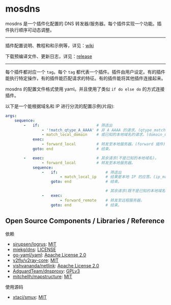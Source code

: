 # mosdns

mosdns 是一个插件化配置的 DNS 转发器/服务器。每个插件实现一个功能。插件执行顺序可动态调整。

---

插件配置说明、教程和和示例等，详见：[wiki](https://github.com/IrineSistiana/mosdns/wiki)

下载预编译文件、更新日志，详见：[release](https://github.com/IrineSistiana/mosdns/releases)

---

每个插件都对应一个 `tag`。每个 `tag` 都代表一个插件。插件由用户设定。有的插件能执行特定操作，有的插件能匹配请求的特征。有的插件能将其他插件连接起来。

mosdns 的配置文件格式使用 yaml。并且使用了类似 `if do else do` 的方式连接插件。

以下是一个能根据域名和 IP 进行分流的配置示例(片段):

```yaml
args:
    sequence:
        -   if:                         # 筛选出
                - '!match_qtype_A_AAAA' # 非 A AAAA 的请求。(qtype_matcher 插件)
                - match_local_domain    # 或已知的本地域名的请求。(domain_matcher 插件)
            exec:
                - forward_local         # 转发至本地服务器。(forward 插件)
            goto: end                   # 结束。

        -   exec:                       # 其余请求(不是已知的本地域名)。
                - forward_local         # 转发至本地服务器。
            sequence:
                -   if:                     # 筛选出
                        - match_local_ip    # 结果是本地 IP 的应答。(ip_matcher 插件)
                    goto: end               # 结束。

                                            # 其余请求(既不是已知的本地域名，应答也不含本地 IP)。
                -   exec:
                        - forward_remote    # 转发至远程服务器。
                    goto: end               # 结束。
```

## Open Source Components / Libraries / Reference

依赖

* [sirupsen/logrus](https://github.com/sirupsen/logrus): [MIT](https://github.com/sirupsen/logrus/blob/master/LICENSE)
* [miekg/dns](https://github.com/miekg/dns): [LICENSE](https://github.com/miekg/dns/blob/master/LICENSE)
* [go-yaml/yaml](https://github.com/go-yaml/yaml): [Apache License 2.0](https://github.com/go-yaml/yaml/blob/v2/LICENSE)
* [v2fly/v2ray-core](https://github.com/v2fly/v2ray-core): [MIT](https://github.com/v2fly/v2ray-core/blob/master/LICENSE)
* [vishvananda/netlink](https://github.com/vishvananda/netlink): [Apache License 2.0](https://github.com/vishvananda/netlink/blob/master/LICENSE)
* [AdguardTeam/dnsproxy](https://github.com/AdguardTeam/dnsproxy): [GPLv3](https://github.com/AdguardTeam/dnsproxy/blob/master/LICENSE)
* [mitchellh/mapstructure](https://github.com/mitchellh/mapstructure): [MIT](https://github.com/mitchellh/mapstructure/blob/master/LICENSE)

使用源码

* [xtaci/smux](https://github.com/xtaci/smux): [MIT](https://github.com/xtaci/smux/blob/master/LICENSE)

